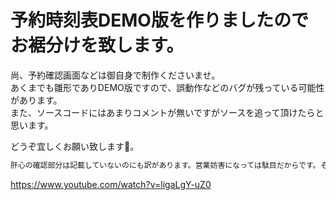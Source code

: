 # 予約時刻表DEMO版を作りましたのでお裾分けを致します。
尚、予約確認画面などは御自身で制作くださいませ。  
あくまでも雛形でありDEMO版ですので、誤動作などのバグが残っている可能性があります。  
また、ソースコードにはあまりコメントが無いですがソースを追って頂けたらと思います。  
    
どうぞ宜しくお願い致します🙇。  

```txt
肝心の確認部分は記載していないのにも訳があります。営業妨害になっては駄目だからです。そういう理由で確認部分以降は書いていません。
```

https://www.youtube.com/watch?v=ligaLgY-uZ0
